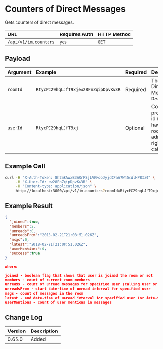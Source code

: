 # Counters of Direct Messages

Gets counters of direct messages.

| URL | Requires Auth | HTTP Method |
| :--- | :--- | :--- |
| `/api/v1/im.counters` | `yes` | `GET` |

## Payload

| Argument | Example | Required | Description |
| :--- | :--- | :--- | :--- |
| `roomId` | `RtycPC29hqLJfT9xjew28FnZqipDpvKw3R` | Required | The id of Direct Messages' Room |
| `userId` | `RtycPC29hqLJfT9xj` | Optional | Counters for provided user id (need to have a view-room-administration right for calling user) |

## Example Call

```bash
curl -H "X-Auth-Token: 8h2mKAwxB3AQrFSjLVKMooJyjdCFaA7W45sWlHP8IzO" \
     -H "X-User-Id: ew28FnZqipDpvKw3R" \
     -H "Content-type: application/json" \
     http://localhost:3000/api/v1/im.counters?roomId=RtycPC29hqLJfT9xjew28FnZqipDpvKw3R
```

## Example Result

```json
{
  "joined":true,
  "members":2,
  "unreads":0,
  "unreadsFrom":"2018-02-21T21:08:51.026Z",
  "msgs":0,
  "latest":"2018-02-21T21:08:51.026Z",
  "userMentions":0,
  "success":true
}

where:

joined - boolean flag that shows that user is joined the room or not
members - count of current room members
unreads - count of unread messages for specified user (calling user or provided userId)
unreadsFrom - start date-time of unread interval for specified user
msgs - count of messages in the room
latest - end date-time of unread interval for specified user (or date-time of last posted message)
userMentions - count of user mentions in messages
```

## Change Log

| Version | Description |
| :--- | :--- |
| 0.65.0 | Added |
